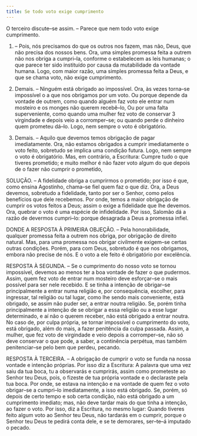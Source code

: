 ```yaml
---
title: Se todo voto exige cumprimento
---
```


O terceiro discute–se assim. – Parece que nem todo voto exige cumprimento.  

1. – Pois, nós precisamos do que os outros nos fazem, mas não, Deus, que não precisa dos nossos bens. Ora, uma simples promessa feita a outrem não nos obriga a cumpri–la, conforme o estabelecem as leis humanas; o que parece ter sido instituído por causa da mutabilidade da vontade humana. Logo, com maior razão, uma simples promessa feita a Deus, e que se chama voto, não exige cumprimento.  

2. Demais. – Ninguém está obrigado ao impossível. Ora, às vezes torna–se impossível o a que nos obrigamos por um voto. Ou porque depende da vontade de outrem, como quando alguém faz voto ele entrar num mosteiro e os monges não querem recebê–lo, Ou por uma falta superveniente, como quando uma mulher fez voto de conservar 3 virgindade e depois veio a corromper–se; ou quando perde o dinheiro quem prometeu dá–lo. Logo, nem sempre o voto é obrigatório.  

3. Demais. – Aquilo que devemos temos obrigação de pagar imediatamente. Ora, não estamos obrigados a cumprir imediatamente o voto feito, sobretudo se implica uma condição futura. Logo, nem sempre o voto é obrigatório.  Mas, em contrário, a Escritura: Cumpre tudo o que tiveres prometido; e muito melhor é não fazer voto algum do que depois de o fazer não cumprir o prometido, 

SOLUÇÃO. – A fidelidade obriga a cumprirmos o prometido; por isso é que, como ensina Agostinho, chama–se fiel quem faz o que diz. Ora, a Deus devemos, sobretudo a fidelidade, tanto por ser o Senhor, como pelos benefícios que dele recebemos. Por onde, temos a maior obrigação de cumprir os votos feitos a Deus; assim o exige a fidelidade que lhe devemos. Ora, quebrar o voto é uma espécie de infidelidade. Por isso, Salomão dá a razão de devermos cumpri–lo: porque desagrada a Deus a promessa infiel.  

DONDE A RESPOSTA À PRIMEIRA OBJEÇÃO. – Pela honorabilidade, qualquer promessa feita a outrem nos obriga, por obrigação de direito natural. Mas, para uma promessa nos obrigar civilmente exigem–se certas outras condições. Porém, para com Deus, sobretudo é que nos obrigamos, embora não precise de nós. E o voto a ele feito é obrigatório por excelência.  

RESPOSTA À SEGUNDA. – Se o cumprimento do nosso voto se tornou impossível, devemos ao menos ter a boa vontade de fazer o que pudermos. Assim, quem fez voto de entrar num mosteiro deve esforçar–se o mais possível para ser nele recebido. E se tinha a intenção de obrigar–se principalmente a entrar numa religião e, por consequência, escolher, para ingressar, tal religião ou tal lugar, como lhe sendo mais conveniente, está obrigado, se assim não puder ser, a entrar noutra religião. Se, porém tinha principalmente a intenção de se obrigar a essa religião ou a esse lugar determinado, e aí não o querem receber, não está obrigado a entrar noutra. No caso de, por culpa própria, se tornar impossível o cumprimento do voto, está obrigado, além do mais, a fazer penitência da culpa passada. Assim, a mulher, que fez voto de virgindade e veio depois a corromper–se, não só deve conservar o que pode, a saber, a continência perpétua, mas também penitenciar–se pelo bem que perdeu, pecando.  

RESPOSTA À TERCEIRA. – A obrigação de cumprir o voto se funda na nossa vontade e intenção próprias. Por isso diz a Escritura: A palavra que uma vez saiu da tua boca, tu a observarás e cumprirás, assim como prometeste ao Senhor teu Deus, pois, o fizeste de tua própria vontade e o declaraste pela tua boca. Por onde, se estava na intenção e na vontade de quem fez o voto obrigar–se a cumpri–lo imediatamente, a isso está obrigado. Se, porém, só depois de certo tempo e sob certa condição, não está obrigado a um cumprimento imediato; mas, não deve tardar mais do que tinha a intenção, ao fazer o voto. Por isso, diz a Escritura, no mesmo lugar: Quando tiveres feito algum voto ao Senhor teu Deus, não tardarás em o cumprir, porque o Senhor teu Deus te pedirá conta dele, e se te demorares, ser–te–á imputado o pecado.
